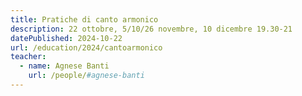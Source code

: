 ```yaml
---
title: Pratiche di canto armonico
description: 22 ottobre, 5/10/26 novembre, 10 dicembre 19.30-21
datePublished: 2024-10-22
url: /education/2024/cantoarmonico
teacher:
  - name: Agnese Banti
    url: /people/#agnese-banti
---
```

